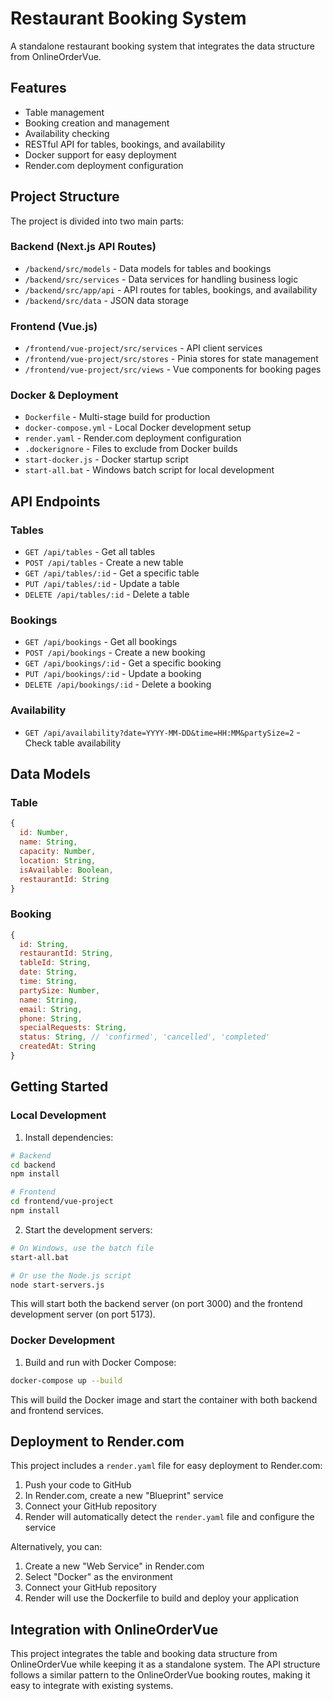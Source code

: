 # Restaurant Booking System

A standalone restaurant booking system that integrates the data structure from OnlineOrderVue.

## Features

- Table management
- Booking creation and management
- Availability checking
- RESTful API for tables, bookings, and availability
- Docker support for easy deployment
- Render.com deployment configuration

## Project Structure

The project is divided into two main parts:

### Backend (Next.js API Routes)

- `/backend/src/models` - Data models for tables and bookings
- `/backend/src/services` - Data services for handling business logic
- `/backend/src/app/api` - API routes for tables, bookings, and availability
- `/backend/src/data` - JSON data storage

### Frontend (Vue.js)

- `/frontend/vue-project/src/services` - API client services
- `/frontend/vue-project/src/stores` - Pinia stores for state management
- `/frontend/vue-project/src/views` - Vue components for booking pages

### Docker & Deployment

- `Dockerfile` - Multi-stage build for production
- `docker-compose.yml` - Local Docker development setup
- `render.yaml` - Render.com deployment configuration
- `.dockerignore` - Files to exclude from Docker builds
- `start-docker.js` - Docker startup script
- `start-all.bat` - Windows batch script for local development

## API Endpoints

### Tables

- `GET /api/tables` - Get all tables
- `POST /api/tables` - Create a new table
- `GET /api/tables/:id` - Get a specific table
- `PUT /api/tables/:id` - Update a table
- `DELETE /api/tables/:id` - Delete a table

### Bookings

- `GET /api/bookings` - Get all bookings
- `POST /api/bookings` - Create a new booking
- `GET /api/bookings/:id` - Get a specific booking
- `PUT /api/bookings/:id` - Update a booking
- `DELETE /api/bookings/:id` - Delete a booking

### Availability

- `GET /api/availability?date=YYYY-MM-DD&time=HH:MM&partySize=2` - Check table availability

## Data Models

### Table

```javascript
{
  id: Number,
  name: String,
  capacity: Number,
  location: String,
  isAvailable: Boolean,
  restaurantId: String
}
```

### Booking

```javascript
{
  id: String,
  restaurantId: String,
  tableId: String,
  date: String,
  time: String,
  partySize: Number,
  name: String,
  email: String,
  phone: String,
  specialRequests: String,
  status: String, // 'confirmed', 'cancelled', 'completed'
  createdAt: String
}
```

## Getting Started

### Local Development

1. Install dependencies:

```bash
# Backend
cd backend
npm install

# Frontend
cd frontend/vue-project
npm install
```

2. Start the development servers:

```bash
# On Windows, use the batch file
start-all.bat

# Or use the Node.js script
node start-servers.js
```

This will start both the backend server (on port 3000) and the frontend development server (on port 5173).

### Docker Development

1. Build and run with Docker Compose:

```bash
docker-compose up --build
```

This will build the Docker image and start the container with both backend and frontend services.

## Deployment to Render.com

This project includes a `render.yaml` file for easy deployment to Render.com:

1. Push your code to GitHub
2. In Render.com, create a new "Blueprint" service
3. Connect your GitHub repository
4. Render will automatically detect the `render.yaml` file and configure the service

Alternatively, you can:

1. Create a new "Web Service" in Render.com
2. Select "Docker" as the environment
3. Connect your GitHub repository
4. Render will use the Dockerfile to build and deploy your application

## Integration with OnlineOrderVue

This project integrates the table and booking data structure from OnlineOrderVue while keeping it as a standalone system. The API structure follows a similar pattern to the OnlineOrderVue booking routes, making it easy to integrate with existing systems.
